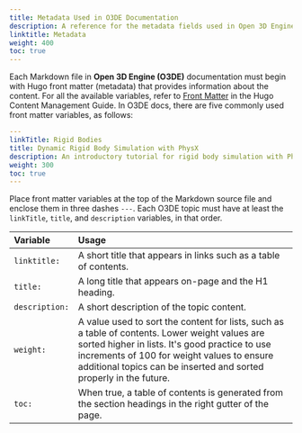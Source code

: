 ```yaml
---
title: Metadata Used in O3DE Documentation
description: A reference for the metadata fields used in Open 3D Engine (O3DE) documentation, including those required in the header.
linktitle: Metadata
weight: 400
toc: true
---
```


Each Markdown file in **Open 3D Engine (O3DE)** documentation must begin with Hugo front matter (metadata) that provides information about the content. For all the available variables, refer to [Front Matter](https://gohugo.io/content-management/front-matter/) in the Hugo Content Management Guide. In O3DE docs, there are five commonly used front matter variables, as follows:

```yaml
---
linkTitle: Rigid Bodies
title: Dynamic Rigid Body Simulation with PhysX
description: An introductory tutorial for rigid body simulation with PhysX in Open 3D Engine (O3DE).
weight: 300
toc: true
---
```

Place front matter variables at the top of the Markdown source file and enclose them in three dashes `---`. Each O3DE topic must have at least the `linkTitle`, `title`, and `description` variables, in that order.

Variable | Usage
:--| :-----
`linktitle:` | A short title that appears in links such as a table of contents.
`title:` | A long title that appears on-page and the H1 heading.
`description:` | A short description of the topic content.
`weight:` | A value used to sort the content for lists, such as a table of contents. Lower weight values are sorted higher in lists. It's good practice to use increments of 100 for weight values to ensure additional topics can be inserted and sorted properly in the future.
`toc:` | When true, a table of contents is generated from the section headings in the right gutter of the page.
